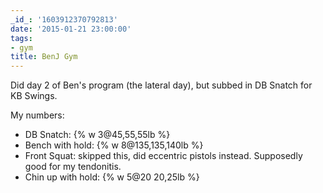 ```yaml
---
_id_: '1603912370792813'
date: '2015-01-21 23:00:00'
tags:
- gym
title: BenJ Gym
---
```


Did day 2 of Ben's program (the lateral day), but subbed in DB Snatch for KB Swings.

My numbers:

- DB Snatch: {% w 3@45,55,55lb %}
- Bench with hold: {% w 8@135,135,140lb %}
- Front Squat: skipped this, did eccentric pistols instead. Supposedly good for my tendonitis.
- Chin up with hold: {% w 5@20 20,25lb %}
